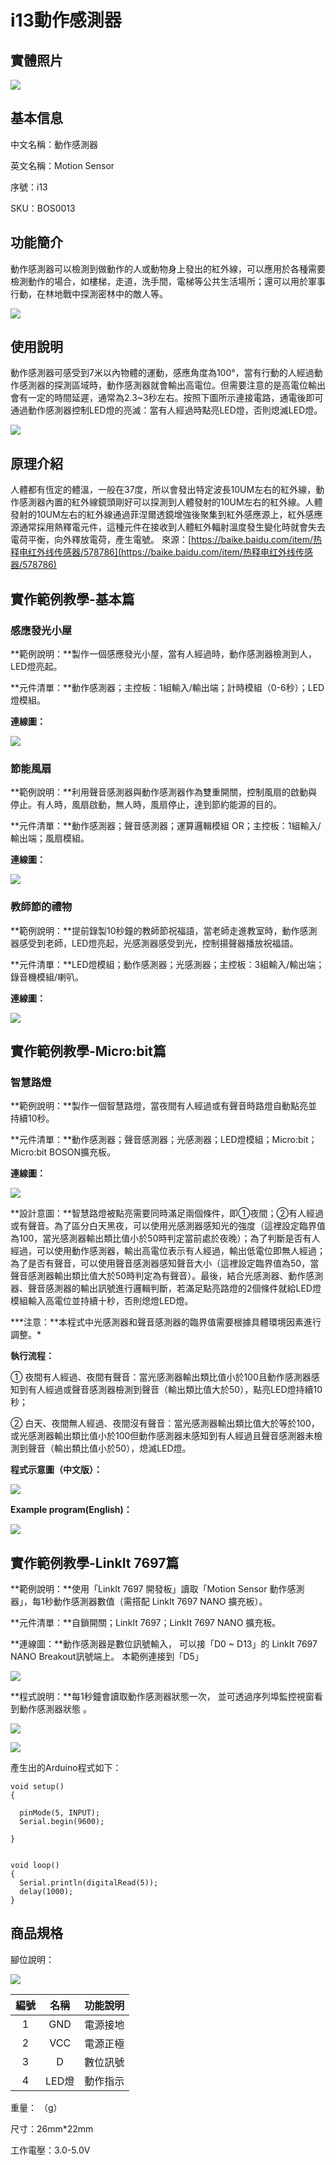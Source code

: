 # i13動作感測器

## 實體照片

![](../../.gitbook/assets/motion_sensor.jpg)

## 基本信息

中文名稱：動作感測器

英文名稱：Motion Sensor

序號：i13

SKU：BOS0013

## 功能簡介

動作感測器可以檢測到做動作的人或動物身上發出的紅外線，可以應用於各種需要檢測動作的場合，如樓梯，走道，洗手間，電梯等公共生活場所；還可以用於軍事行動，在林地戰中探測密林中的敵人等。

![](../../.gitbook/assets/motion_sensor_intro.png)

## 使用說明

動作感測器可感受到7米以內物體的運動，感應角度為100°，當有行動的人經過動作感測器的探測區域時，動作感測器就會輸出高電位。但需要注意的是高電位輸出會有一定的時間延遲，通常為2.3~3秒左右。按照下圖所示連接電路，通電後即可通過動作感測器控制LED燈的亮滅：當有人經過時點亮LED燈，否則熄滅LED燈。

![](../../.gitbook/assets/motion_sensor_ui.png)

## 原理介紹

人體都有恆定的體溫，一般在37度，所以會發出特定波長10UM左右的紅外線，動作感測器內置的紅外線鏡頭剛好可以探測到人體發射的10UM左右的紅外線。人體發射的10UM左右的紅外線通過菲涅爾透鏡增強後聚集到紅外感應源上，紅外感應源通常採用熱釋電元件，這種元件在接收到人體紅外輻射溫度發生變化時就會失去電荷平衡，向外釋放電荷，產生電號。 來源：[https://baike.baidu.com/item/热释电红外线传感器/578786](https://baike.baidu.com/item/热释电红外线传感器/578786)

## 實作範例教學-基本篇

### 感應發光小屋

**範例說明：**製作一個感應發光小屋，當有人經過時，動作感測器檢測到人，LED燈亮起。

**元件清單：**動作感測器；主控板：1組輸入/輸出端；計時模組（0-6秒）；LED燈模組。

**連線圖：**

![](../../.gitbook/assets/motion_sensor_example1.png)

### 節能風扇

**範例說明：**利用聲音感測器與動作感測器作為雙重開關，控制風扇的啟動與停止。有人時，風扇啟動，無人時，風扇停止，達到節約能源的目的。

**元件清單：**動作感測器；聲音感測器；運算邏輯模組 OR；主控板：1組輸入/輸出端；風扇模組。

**連線圖：**

![](../../.gitbook/assets/motion_sensor_example2.png)

### 教師節的禮物

**範例說明：**提前錄製10秒鐘的教師節祝福語，當老師走進教室時，動作感測器感受到老師，LED燈亮起，光感測器感受到光，控制揚聲器播放祝福語。

**元件清單：**LED燈模組；動作感測器；光感測器；主控板：3組輸入/輸出端；錄音機模組/喇叭。

**連線圖：**

![](../../.gitbook/assets/motion_sensor_example3.png)

## 實作範例教學-Micro:bit篇

### 智慧路燈

**範例說明：**製作一個智慧路燈，當夜間有人經過或有聲音時路燈自動點亮並持續10秒。

**元件清單：**動作感測器；聲音感測器；光感測器；LED燈模組；Micro:bit；Micro:bit BOSON擴充板。

**連線圖：**

![](../../.gitbook/assets/motion_sensor_example4.png)

**設計意圖：**智慧路燈被點亮需要同時滿足兩個條件，即①夜間；②有人經過或有聲音。為了區分白天黑夜，可以使用光感測器感知光的強度（這裡設定臨界值為100，當光感測器輸出類比值小於50時判定當前處於夜晚）；為了判斷是否有人經過，可以使用動作感測器，輸出高電位表示有人經過，輸出低電位即無人經過；為了是否有聲音，可以使用聲音感測器感知聲音大小（這裡設定臨界值為50，當聲音感測器輸出類比值大於50時判定為有聲音）。最後，結合光感測器、動作感測器、聲音感測器的輸出訊號進行邏輯判斷，若滿足點亮路燈的2個條件就給LED燈模組輸入高電位並持續十秒，否則熄燈LED燈。

**\*注意：**本程式中光感測器和聲音感測器的臨界值需要根據具體環境因素進行調整。\*

**執行流程：**

① 夜間有人經過、夜間有聲音：當光感測器輸出類比值小於100且動作感測器感知到有人經過或聲音感測器檢測到聲音（輸出類比值大於50），點亮LED燈持續10秒；

② 白天、夜間無人經過、夜間沒有聲音：當光感測器輸出類比值大於等於100，或光感測器輸出類比值小於100但動作感測器未感知到有人經過且聲音感測器未檢測到聲音（輸出類比值小於50），熄滅LED燈。

**程式示意圖（中文版）：**

![](../../.gitbook/assets/motion_sensor_prg_ch_tw.png)

**Example program\(English\)：**

![](../../.gitbook/assets/motion_sensor_prg_en.png)

## 實作範例教學-LinkIt 7697篇

**範例說明：**使用「LinkIt 7697 開發板」讀取「Motion Sensor 動作感測器」，每1秒動作感測器數值（需搭配 LinkIt 7697 NANO 擴充板）。

**元件清單：**自鎖開關；LinkIt 7697；LinkIt 7697 NANO 擴充板。

**連線圖：**動作感測器是數位訊號輸入， 可以接「D0 ~ D13」的 LinkIt 7697 NANO Breakout訊號端上。 本範例連接到「D5」

![](../../.gitbook/assets/motion_sensor_7697_1.jpg)

**程式說明：**每1秒鐘會讀取動作感測器狀態一次， 並可透過序列埠監控視窗看到動作感測器狀態 。

![](../../.gitbook/assets/motion_sensor_7697_2.jpg)

![](../../.gitbook/assets/motion_sensor_7697_3.png)

產生出的Arduino程式如下：

```text
void setup()
{

  pinMode(5, INPUT);
  Serial.begin(9600);

}


void loop()
{
  Serial.println(digitalRead(5));
  delay(1000);
}
```

## 商品規格

腳位說明：

![](../../.gitbook/assets/motion_sensor_spec.png)

| **編號** | **名稱** | **功能說明** |
| :---: | :---: | :---: |
| 1 | GND | 電源接地 |
| 2 | VCC | 電源正極 |
| 3 | D | 數位訊號 |
| 4 | LED燈 | 動作指示 |

重量： （g）

尺寸：26mm\*22mm

工作電壓：3.0-5.0V

